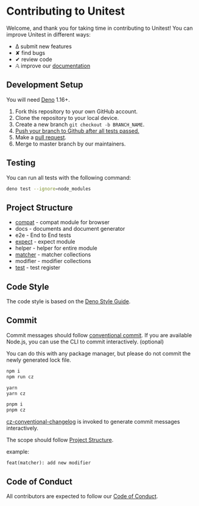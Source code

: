 # Contributing to Unitest

Welcome, and thank you for taking time in contributing to Unitest! You can
improve Unitest in different ways:

- ∆ submit new features
- ✘ find bugs
- ✔︎ review code
- 𝔸 improve our [documentation](https://unitest.vercel.app/)

## Development Setup

You will need [Deno](https://deno.land/) 1.16+.

1. Fork this repository to your own GitHub account.
2. Clone the repository to your local device.
3. Create a new branch `git checkout -b BRANCH_NAME`.
4. [Push your branch to Github after all tests passed.](#Testing)
5. Make a [pull request](https://github.com/TomokiMiyauci/unitest/pulls).
6. Merge to master branch by our maintainers.

## Testing

You can run all tests with the following command:

```bash
deno test --ignore=node_modules
```

## Project Structure

- [compat](./compat/README.md) - compat module for browser
- docs - documents and document generator
- e2e - End to End tests
- [expect](./expect/README.md) - expect module
- helper - helper for entire module
- [matcher](./matcher/README.md) - matcher collections
- modifier - modifier collections
- [test](./test/README.md) - test register

## Code Style

The code style is based on the
[Deno Style Guide](https://deno.land/manual/contributing/style_guide).

## Commit

Commit messages should follow
[conventional commit](https://www.conventionalcommits.org/ja/v1.0.0/). If you
are available Node.js, you can use the CLI to commit interactively. (optional)

You can do this with any package manager, but please do not commit the newly
generated lock file.

```bash
npm i
npm run cz
```

```bash
yarn
yarn cz
```

```bash
pnpm i
pnpm cz
```

[cz-conventional-changelog](https://github.com/commitizen/cz-conventional-changelog)
is invoked to generate commit messages interactively.

The scope should follow [Project Structure](#Project-Structure).

example:

`feat(matcher): add new modifier`

## Code of Conduct

All contributors are expected to follow our
[Code of Conduct](CODE_OF_CONDUCT.md).
